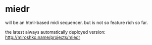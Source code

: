 miedr
=====

will be an html-based midi sequencer. but is not so feature rich so far.

the latest always automatically deployed version: http://miroshko.name/projects/miedr
